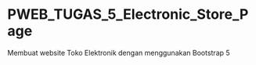 # PWEB_TUGAS_5_Electronic_Store_Page
Membuat website Toko Elektronik dengan menggunakan Bootstrap 5
